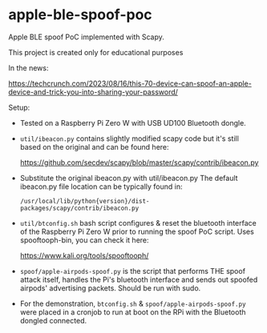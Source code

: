# apple-ble-spoof-poc

Apple BLE spoof PoC implemented with Scapy.

This project is created only for educational purposes

In the news:

https://techcrunch.com/2023/08/16/this-70-device-can-spoof-an-apple-device-and-trick-you-into-sharing-your-password/

Setup:

* Tested on a Raspberry Pi Zero W with USB UD100 Bluetooth dongle.

* `util/ibeacon.py` contains slightly modified scapy code but it's still based on the original and can be found here:
   
  https://github.com/secdev/scapy/blob/master/scapy/contrib/ibeacon.py

* Substitute the original ibeacon.py with util/ibeacon.py
  The default ibeacon.py file location can be typically found in:
  
  `/usr/local/lib/python{version}/dist-packages/scapy/contrib/ibeacon.py`


* `util/btconfig.sh` bash script configures & reset the bluetooth interface of the Raspberry Pi Zero W prior to running 
  the spoof PoC script. Uses spooftooph-bin, you can check it here:
  
  https://www.kali.org/tools/spooftooph/


* `spoof/apple-airpods-spoof.py` is the script that performs THE spoof attack itself, handles the Pi's bluetooth 
  interface and sends out spoofed airpods' advertising packets. Should be run with sudo.

* For the demonstration, `btconfig.sh` & `spoof/apple-airpods-spoof.py` were placed in a cronjob to run at boot on the RPi 
  with the Bluetooth dongled connected.




